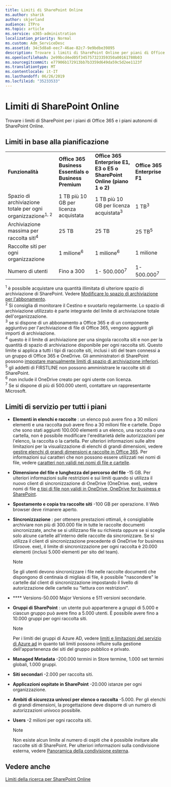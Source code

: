 ```yaml
---
title: Limiti di SharePoint Online
ms.author: sharik
author: skjerland
audience: ITPro
ms.topic: article
ms.service: o365-administration
localization_priority: Normal
ms.custom: Adm_ServiceDesc
ms.assetid: 34c5d8a8-eec7-46ae-82c7-9e9bdbe39895
description: Trovare i limiti di SharePoint Online per piani di Office 365 Enterprise e per piani autonomi.
ms.openlocfilehash: 2e99bcd4ed05f345757323359350a00161780b03
ms.sourcegitcommit: e77906b172913bb7b3359d649da59c5d2ee1123f
ms.translationtype: MT
ms.contentlocale: it-IT
ms.lasthandoff: 06/26/2019
ms.locfileid: "35233533"
---
```

# <a name="sharepoint-online-limits"></a>Limiti di SharePoint Online 

Trovare i limiti di SharePoint per i piani di Office 365 e i piani autonomi di SharePoint Online.
  
## <a name="limits-by-plan"></a>Limiti in base alla pianificazione 

|||||
|:-----|:-----|:-----|:-----|
|**Funzionalità** <br/> |**Office 365 Business Essentials o Business Premium** <br/> |**Office 365 Enterprise E1, E3 o E5 o SharePoint Online (piano 1 o 2)** <br/> | **Office 365 Enterprise F1** <br/> |
|Spazio di archiviazione totale per ogni organizzazione<sup>1, 2</sup> <br/> |1 TB più 10 GB per licenza acquistata  <br/> |1 TB più 10 GB per licenza acquistata<sup>3</sup> <br/> |1 TB<sup>3</sup> <br/> |
|Archiviazione massima per raccolta siti<sup>4</sup><br/> |25 TB <br/> |25 TB <br/> |25 TB<sup>5</sup> <br/> |
|Raccolte siti per ogni organizzazione  <br/> |1 milione<sup>6</sup> <br/> |1 milione<sup>6</sup> <br/> |1 milione<br/> |
|Numero di utenti  <br/> |Fino a 300  <br/> |1- 500.000<sup>7</sup> <br/> |1- 500.000<sup>7</sup> <br/> |
   
<sup>1</sup> è possibile acquistare una quantità illimitata di ulteriore spazio di archiviazione di SharePoint. Vedere [Modificare lo spazio di archiviazione per l'abbonamento](https://docs.microsoft.com/office365/admin/subscriptions-and-billing/add-storage-space). 
<br/><sup>2</sup> Si consiglia di monitorare il Cestino e svuotarlo regolarmente. Lo spazio di archiviazione utilizzato è parte integrante del limite di archiviazione totale dell'organizzazione. 
<br/> <sup>3</sup> se si dispone di un abbonamento a Office 365 e di un componente aggiuntivo per l'archiviazione di file di Office 365, vengono aggiunti gli importi di archiviazione. 
<br/> <sup>4</sup> questo è il limite di archiviazione per una singola raccolta siti e non per la quantità di spazio di archiviazione disponibile per ogni raccolta siti. Questo limite si applica a tutti i tipi di raccolte siti, inclusi i siti del team connessi a un gruppo di Office 365 e OneDrive. Gli amministratori di SharePoint possono [impostare manualmente limiti di spazio di archiviazione inferiori](https://docs.microsoft.com/sharepoint/manage-site-collection-storage-limits). 
<br/> <sup>5</sup> gli addetti di FIRSTLINE non possono amministrare le raccolte siti di SharePoint. 
<br/> <sup>6</sup> non include il OneDrive creato per ogni utente con licenza. 
<br/> <sup>7</sup> Se si dispone di più di 500.000 utenti, contattare un rappresentante Microsoft. 
  
## <a name="service-limits-for-all-plans"></a>Limiti di servizio per tutti i piani

- **Elementi in elenchi e raccolte** : un elenco può avere fino a 30 milioni elementi e una raccolta può avere fino a 30 milioni file e cartelle. Dopo che sono stati aggiunti 100.000 elementi a un elenco, una raccolta o una cartella, non è possibile modificare l'ereditarietà delle autorizzazioni per l'elenco, la raccolta o la cartella. Per ulteriori informazioni sulle altre limitazioni per la visualizzazione di elenchi di grandi dimensioni, vedere [gestire elenchi di grandi dimensioni e raccolte in Office 365](https://support.office.com/article/b4038448-ec0e-49b7-b853-679d3d8fb784). Per informazioni sui caratteri che non possono essere utilizzati nei nomi di file, vedere [caratteri non validi nei nomi di file e cartelle](https://support.office.com/article/64883a5d-228e-48f5-b3d2-eb39e07630fa).

- **Dimensione del file e lunghezza del percorso del file** -15 GB. Per ulteriori informazioni sulle restrizioni e sui limiti quando si utilizza il nuovo client di sincronizzazione di OneDrive (OneDrive. exe), vedere nomi di file [e tipi di file non validi in OneDrive, OneDrive for business e SharePoint](https://support.office.com/article/64883a5d-228e-48f5-b3d2-eb39e07630fa).

- **Spostamento e copia tra raccolte siti** -100 GB per operazione. Il Web browser deve rimanere aperto.

- **Sincronizzazione** : per ottenere prestazioni ottimali, è consigliabile archiviare non più di 300.000 file in tutte le raccolte documenti sincronizzate, anche se si utilizzano file su richiesta oppure se si sceglie solo alcune cartelle all'interno delle raccolte da sincronizzare. Se si utilizza il client di sincronizzazione precedente di OneDrive for business (Groove. exe), il limite di sincronizzazione per ogni raccolta è 20.000 elementi (inclusi 5.000 elementi per sito del team).

    > [!NOTE]
    > Se gli utenti devono sincronizzare i file nelle raccolte documenti che dispongono di centinaia di migliaia di file, è possibile "nascondere" le cartelle dal client di sincronizzazione impostando il livello di autorizzazione delle cartelle su "lettura con restrizioni". 

- **** Versions-50.000 Major Versions e 511 versioni secondarie.

- **Gruppi di SharePoint** : un utente può appartenere a gruppi di 5.000 e ciascun gruppo può avere fino a 5.000 utenti. È possibile avere fino a 10.000 gruppi per ogni raccolta siti.
    > [!NOTE]
    > Per i limiti dei gruppi di Azure AD, vedere [limiti e limitazioni del servizio di Azure ad](https://docs.microsoft.com/azure/active-directory/users-groups-roles/directory-service-limits-restrictions) in quanto tali limiti possono influire sulla gestione dell'appartenenza dei siti del gruppo pubblico e privato. 
- **Managed Metadata** -200.000 termini in Store termine, 1.000 set termini globali, 1.000 gruppi.

- **Siti secondari** -2.000 per raccolta siti.

- **Applicazioni ospitate in SharePoint** -20.000 istanze per ogni organizzazione.

- **Ambiti di sicurezza univoci per elenco o raccolta** -5.000. Per gli elenchi di grandi dimensioni, la progettazione deve disporre di un numero di autorizzazioni univoco possibile.

- **Users** -2 milioni per ogni raccolta siti.
    > [!NOTE]
    > Non esiste alcun limite al numero di ospiti che è possibile invitare alle raccolte siti di SharePoint. Per ulteriori informazioni sulla condivisione esterna, vedere [Panoramica della condivisione esterna](https://docs.microsoft.com/sharepoint/external-sharing-overview).
## <a name="see-also"></a>Vedere anche

[Limiti della ricerca per SharePoint Online](https://docs.microsoft.com/sharepoint/search-limits)
